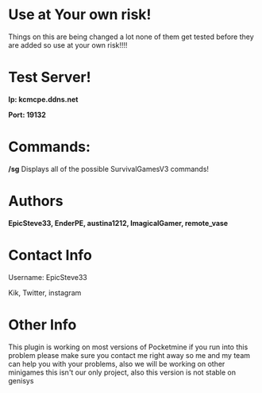 # Use at Your own risk!
Things on this are being changed a lot none of them get tested before they are added so use at your own risk!!!!

# Test Server!
**Ip: kcmcpe.ddns.net**

**Port: 19132**

# Commands:

**/sg** Displays all of the possible SurvivalGamesV3 commands!

# Authors
**EpicSteve33, EnderPE, austina1212, ImagicalGamer, remote_vase**

# Contact Info

Username: EpicSteve33 

Kik, Twitter, instagram

# Other Info

This plugin is working on most versions of Pocketmine if you run into this problem please make sure you contact me right away so me and my team can help you with your problems, also we will be working on other minigames this isn't our only project, also this version is not stable on genisys
